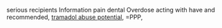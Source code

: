 serious recipients Information pain dental Overdose acting with have and recommended, <a href=" http://tablets.springnote.com/pages/10875992">tramadol abuse potential</a>,  =PPP, 